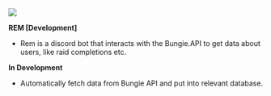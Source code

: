 <img src="https://wegotthiscovered.com/wp-content/uploads/2021/06/Rem-1200x900.jpeg"/>

**REM [Development]**
* Rem is a discord bot that interacts with the Bungie.API to get data about users, like raid completions etc.

**In Development**
* Automatically fetch data from Bungie API and put into relevant database.